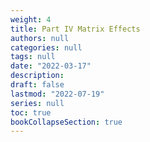 ```yaml
---
weight: 4
title: Part IV Matrix Effects
authors: null
categories: null
tags: null
date: "2022-03-17"
description: 
draft: false
lastmod: "2022-07-19"
series: null
toc: true
bookCollapseSection: true
---
```




<!--more-->

